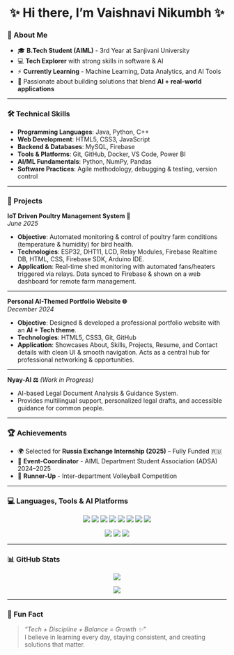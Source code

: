 <h1 align="center">✨ Hi there, I’m Vaishnavi Nikumbh ✨</h1>

### 🌸 About Me
- 🎓 **B.Tech Student (AIML)** - 3rd Year at Sanjivani University  
- 💻 **Tech Explorer** with strong skills in software & AI  
- ⚡ **Currently Learning** - Machine Learning, Data Analytics, and AI Tools  
- 🌱 Passionate about building solutions that blend **AI + real-world applications**  

---

### 🛠️ Technical Skills
- **Programming Languages**: Java, Python, C++  
- **Web Development**: HTML5, CSS3, JavaScript  
- **Backend & Databases**: MySQL, Firebase  
- **Tools & Platforms**: Git, GitHub, Docker, VS Code, Power BI  
- **AI/ML Fundamentals**: Python, NumPy, Pandas  
- **Software Practices**: Agile methodology, debugging & testing, version control  

---

### 🚀 Projects

**IoT Driven Poultry Management System 🐓**  
*June 2025*  
- **Objective**: Automated monitoring & control of poultry farm conditions (temperature & humidity) for bird health.  
- **Technologies**: ESP32, DHT11, LCD, Relay Modules, Firebase Realtime DB, HTML, CSS, Firebase SDK, Arduino IDE.  
- **Application**: Real-time shed monitoring with automated fans/heaters triggered via relays. Data synced to Firebase & shown on a web dashboard for remote farm management.  

---

**Personal AI-Themed Portfolio Website 🌐**  
*December 2024*  
- **Objective**: Designed & developed a professional portfolio website with an **AI + Tech theme**.  
- **Technologies**: HTML5, CSS3, Git, GitHub  
- **Application**: Showcases About, Skills, Projects, Resume, and Contact details with clean UI & smooth navigation. Acts as a central hub for professional networking & opportunities.  

---

**Nyay-AI ⚖️** *(Work in Progress)*  
- AI-based Legal Document Analysis & Guidance System.  
- Provides multilingual support, personalized legal drafts, and accessible guidance for common people.  

---

### 🏆 Achievements
- 🌍 Selected for **Russia Exchange Internship (2025)** – Fully Funded 🇷🇺  
- 🎯 **Event-Coordinator** - AIML Department Student Association (ADSA) 2024–2025  
- 🏐 **Runner-Up** - Inter-department Volleyball Competition  

---

### 💻 Languages, Tools & AI Platforms
<p align="center">
  <img src="https://img.shields.io/badge/Java-007396?style=for-the-badge&logo=java&logoColor=white"/>
  <img src="https://img.shields.io/badge/Python-3776AB?style=for-the-badge&logo=python&logoColor=white"/>
  <img src="https://img.shields.io/badge/HTML5-E34F26?style=for-the-badge&logo=html5&logoColor=white"/>
  <img src="https://img.shields.io/badge/CSS3-1572B6?style=for-the-badge&logo=css3&logoColor=white"/>
  <img src="https://img.shields.io/badge/JavaScript-F7DF1E?style=for-the-badge&logo=javascript&logoColor=black"/>
  <img src="https://img.shields.io/badge/Git-F05032?style=for-the-badge&logo=git&logoColor=white"/>
  <img src="https://img.shields.io/badge/GitHub-181717?style=for-the-badge&logo=github&logoColor=white"/>
  <img src="https://img.shields.io/badge/Docker-2496ED?style=for-the-badge&logo=docker&logoColor=white"/>
</p>

<p align="center">
  <img src="https://img.shields.io/badge/Lovable_AI-FF69B4?style=for-the-badge&logo=heart&logoColor=white"/>
  <img src="https://img.shields.io/badge/Cursor_AI-9370DB?style=for-the-badge&logo=sparkles&logoColor=white"/>
  <img src="https://img.shields.io/badge/Trae_AI-87CEFA?style=for-the-badge&logo=star&logoColor=white"/>
</p>

---

### 📊 GitHub Stats
<p align="center">
  <img src="https://github-readme-stats.vercel.app/api?username=vaishnavinikumbh&show_icons=true&theme=rose_pine" />
</p>

<p align="center">
  <img src="https://github-readme-streak-stats.herokuapp.com/?user=vaishnavinikumbh&theme=rose_pine" />
</p>

---

### 🌸 Fun Fact
> *“Tech + Discipline + Balance = Growth ✨”*  
I believe in learning every day, staying consistent, and creating solutions that matter.  
